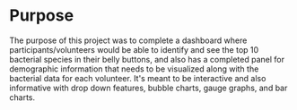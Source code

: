 # Purpose

The purpose of this project was to complete a dashboard where participants/volunteers would be able to identify and see the top 10 bacterial species in their belly buttons, and also has a completed panel for demographic information that needs to be visualized along with the bacterial data for each volunteer. It's meant to be interactive and also informative with drop down features, bubble charts, gauge graphs, and bar charts. 
